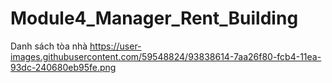# Module4_Manager_Rent_Building
Danh sách tòa nhà
https://user-images.githubusercontent.com/59548824/93838614-7aa26f80-fcb4-11ea-93dc-240680eb95fe.png
